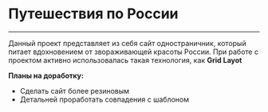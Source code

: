 # Путешествия по России
------
Данный проект представляет из себя сайт одностраничник, который питает вдохновением от звораживающей красоты России.
При работе с проектом активно использовалась такая технология, как __Grid Layot__

__Планы на доработку:__
* Сделать сайт более резиновым
* Детальней проработать совпадения с шаблоном
